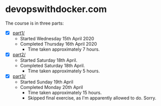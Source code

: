 # devopswithdocker.com

The course is in three parts:

* [x] [part1/](part1/)
  * Started Wednesday 15th April 2020
  * Completed Thursday 16th April 2020
    * Time taken approximately 7 hours.
* [x] [part2/](part2/)
  * Started Saturday 18th April.
  * Completed Saturday 18th April.
    * Time taken approximately 5 hours.
* [x] [part3/](part3/)
  * Started Sunday 19th April
  * Completed Monday 20th April
    * Time taken approximately 15 hours.
    * Skipped final exercise, as I'm apparently allowed to do.  Sorry.
